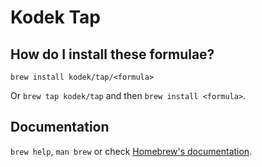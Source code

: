 # Kodek Tap

## How do I install these formulae?

`brew install kodek/tap/<formula>`

Or `brew tap kodek/tap` and then `brew install <formula>`.

## Documentation

`brew help`, `man brew` or check [Homebrew's documentation](https://docs.brew.sh).
